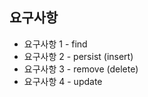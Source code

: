 ## 요구사항

- 요구사항 1 - find
- 요구사항 2 - persist (insert)
- 요구사항 3 - remove (delete)
- 요구사항 4 - update



